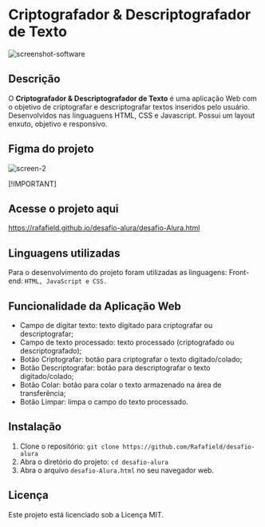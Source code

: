 # Criptografador & Descriptografador de Texto
![screenshot-software](https://github.com/user-attachments/assets/62e86d8f-fef4-4132-84ad-50eb5df379f8)

## Descrição
O **Criptografador & Descriptografador de Texto** é uma aplicação Web com o objetivo de criptografar e descriptografar textos inseridos pelo usuário. Desenvolvidos nas linguaguens HTML, CSS e Javascript.
Possui um layout enxuto, objetivo e responsivo.

## Figma do projeto
![screen-2](https://github.com/user-attachments/assets/52e26632-840a-4c57-9d1a-17ea518b6e43)

[!IMPORTANT]
## Acesse o projeto aqui
https://rafafield.github.io/desafio-alura/desafio-Alura.html

## Linguagens utilizadas
Para o desenvolvimento do projeto foram utilizadas as linguagens:
Front-end: `HTML, JavaScript e CSS.`

## Funcionalidade da Aplicação Web
* Campo de digitar texto: texto digitado para criptografar ou descriptografar;
* Campo de texto processado: texto processado (criptografado ou descriptografado);
* Botão Criptografar: botão para criptografar o texto digitado/colado;
* Botão Descriptografar: botão para descriptografar o texto digitado/colado;
* Botão Colar: botão para colar o texto armazenado na área de transferência;
* Botão Limpar: limpa o campo do texto processado.

## Instalação
1. Clone o repositório: `git clone https://github.com/Rafafield/desafio-alura`
2. Abra o diretório do projeto: `cd desafio-alura`
3. Abra o arquivo `desafio-Alura.html` no seu navegador web.

## Licença
Este projeto está licenciado sob a Licença MIT.
